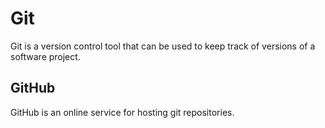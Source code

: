 # Git

Git is a version control tool that can be used to keep track of versions of a software project.

## GitHub

GitHub is an online service for hosting git repositories.































































